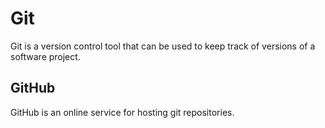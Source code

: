 # Git

Git is a version control tool that can be used to keep track of versions of a software project.

## GitHub

GitHub is an online service for hosting git repositories.































































